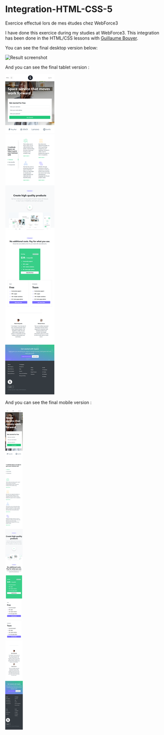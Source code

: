 # Integration-HTML-CSS-5
Exercice effectué lors de mes études chez WebForce3

I have done this exercice during my studies at WebForce3. This integration has been done in the HTML/CSS lessons with [Guillaume Bouyer](https://linkedin.com/in/guillaume-bouyer-872034175).

You can see the final desktop version below:

![Result screenshot](images/screenshot_integration_web.png)

And you can see the final tablet version :

![Result screenshot](images/screenshot_integration_medium_screen.png)

And you can see the final mobile version :

![Result screenshot](images/screenshot_integration_small_screen.png)
